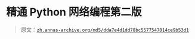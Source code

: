 # 精通 Python 网络编程第二版

> 原文：[`zh.annas-archive.org/md5/dda7e4d1dd78bc5577547014ce9b53d1`](https://zh.annas-archive.org/md5/dda7e4d1dd78bc5577547014ce9b53d1)